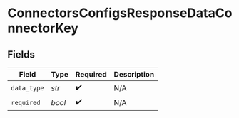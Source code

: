 # ConnectorsConfigsResponseDataConnectorKey


## Fields

| Field              | Type               | Required           | Description        |
| ------------------ | ------------------ | ------------------ | ------------------ |
| `data_type`        | *str*              | :heavy_check_mark: | N/A                |
| `required`         | *bool*             | :heavy_check_mark: | N/A                |